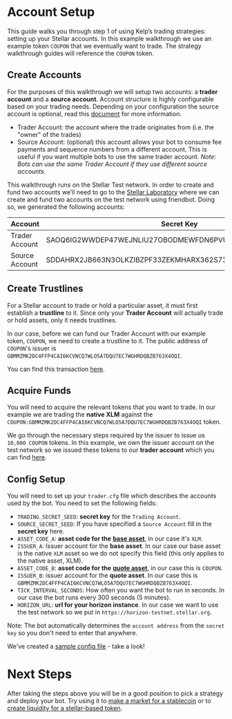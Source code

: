 # Account Setup

This guide walks you through step 1 of using Kelp’s trading strategies: setting up your Stellar accounts. In this example walkthrough we use an example token `COUPON` that we eventually want to trade. The strategy walkthrough guides will reference the `COUPON` token. 

## Create Accounts

For the purposes of this walkthrough we will setup two accounts: a **trader account** and a **source account**. Account structure is highly configurable based on your trading needs. Depending on your configuration the source account is optional, read this [document](https://www.stellar.org/developers/guides/channels.html) for more information.

 - Trader Account: the account where the trade originates from (i.e. the "owner" of the trades)
 - Source Account: (optional) this account allows your bot to consume fee payments and sequence numbers from a different account. This is useful if you want multiple bots to use the same trader account.
_Note: Bots can use the same Trader Account if they use different source accounts._

This walkthrough runs on the Stellar Test network. In order to create and fund two accounts we’ll need to go to the [Stellar Laboratory](https://www.stellar.org/laboratory/#account-creator?network=test) where we can create and fund two accounts on the test network using friendbot. Doing so, we generated the following accounts:

| Account        | Secret Key                                               | Public Key                                               |
| -------------- | -------------------------------------------------------- | -------------------------------------------------------- |
| Trader Account | SAOQ6IG2WWDEP47WEJNLIU27OBODMEWFDN6PVUR5KHYDOCVCL34J2CUD | GCB7WIQ3TILJLPOT4E7YMOYF6A5TKYRWK3ZHJ5UR6UKD7D7NJVWNWIQV |
| Source Account | SDDAHRX2JB663N3OLKZIBZPF33ZEKMHARX362S737JEJS2AX3GJZY5LU | GBHXGGUD3LIAWJHFO7737C4TFNDDDLZ74C6VBEPF5H53XNRCVIUWZA5I |

## Create Trustlines

For a Stellar account to trade or hold a particular asset, it must first establish a **trustline** to it. Since only your **Trader Account** will actually trade or hold assets, only it needs trustlines. 

In our case, before we can fund our Trader Account with our example token, `COUPON`, we need to create a trustline to it. The public address of `COUPON`'s issuer is `GBMMZMK2DC4FFP4CAI6KCVNCQ7WLO5A7DQU7EC7WGHRDQBZB763X4OQI`.

You can find this transaction [here](https://horizon-testnet.stellar.org/transactions/288d3ada33fac916b30fadc73d1bf0eacf99d8556a8b4a183dfcc2470e2c05a8).

## Acquire Funds

You will need to acquire the relevant tokens that you want to trade. In our example we are trading the **native XLM** against the `COUPON:GBMMZMK2DC4FFP4CAI6KCVNCQ7WLO5A7DQU7EC7WGHRDQBZB763X4OQI` token.

We go through the necessary steps required by the issuer to issue us `10,000 COUPON` tokens. In this example, we own the issuer account on the test network so we issued these tokens to our **trader account** which you can find [here](https://horizon-testnet.stellar.org/transactions/b148f207c53049c8a2766f1b6497a847bcea6a9584318f719d561e7168ede74d).

## Config Setup

You will need to set up your `trader.cfg` file which describes the accounts used by the bot. You need to set the following fields: 

- `TRADING_SECRET_SEED`: **secret key** for the `Trading Account`.
- `SOURCE_SECRET_SEED`: If you have specified a `Source Account` fill in the **secret key** here.
- `ASSET_CODE_A`: **asset code for the** [**base asset**](https://en.wikipedia.org/wiki/Currency_pair#Base_currency), in our case it's `XLM`.
- `ISSUER_A`: Issuer account for the **base asset**. In our case our base asset is the native `XLM` asset so we do not specify this field (this only applies to the native asset, XLM).
- `ASSET_CODE_B`: **asset code for the** [**quote asset**](https://en.wikipedia.org/wiki/Currency_pair), in our case this is `COUPON`.
- `ISSUER_B`: issuer account for the **quote asset**. In our case this is `GBMMZMK2DC4FFP4CAI6KCVNCQ7WLO5A7DQU7EC7WGHRDQBZB763X4OQI`.
- `TICK_INTERVAL_SECONDS`: How often you want the bot to run in seconds. In our case the bot runs every 300 seconds (5 minutes).
- `HORIZON_URL`: **url for your horizon instance**. In our case we want to use the test network so we put in `https://horizon-testnet.stellar.org`.

Note: The bot automatically determines the `account address` from the `secret key` so you don't need to enter that anywhere.

We've created a [sample config file](../../configs/trader/sample_trader.cfg) - take a look! 

# Next Steps

After taking the steps above you will be in a good position to pick a strategy and deploy your bot. Try using it to [make a market for a stablecoin](buysell.md) or to [create liquidity for a stellar-based token](balanced.md).
